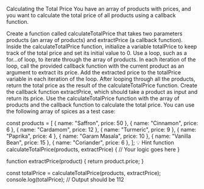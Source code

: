 Calculating the Total Price
You have an array of products with prices, and you want to calculate the total price of all products using a callback function.

Create a function called calculateTotalPrice that takes two parameters products (an array of products) and extractPrice (a callback function).
Inside the calculateTotalPrice function, initialize a variable totalPrice to keep track of the total price and set its initial value to 0.
Use a loop, such as a for...of loop, to iterate through the array of products.
In each iteration of the loop, call the provided callback function with the current product as an argument to extract its price.
Add the extracted price to the totalPrice variable in each iteration of the loop.
After looping through all the products, return the total price as the result of the calculateTotalPrice function.
Create the callback function extractPrice, which should take a product as input and return its price.
Use the calculateTotalPrice function with the array of products and the callback function to calculate the total price.
You can use the following array of spices as a test case:

const products = [
{ name: "Saffron", price: 50 },
{ name: "Cinnamon", price: 6 },
{ name: "Cardamom", price: 12 },
{ name: "Turmeric", price: 9 },
{ name: "Paprika", price: 4 },
{ name: "Garam Masala", price: 10 },
{ name: "Vanilla Bean", price: 15 },
{ name: "Coriander", price: 6 },
];
💡 Hint
function calculateTotalPrice(products, extractPrice) {
// Your logic goes here
}

function extractPrice(product) {
return product.price;
}

const totalPrice = calculateTotalPrice(products, extractPrice);
console.log(totalPrice); // Output should be 112
